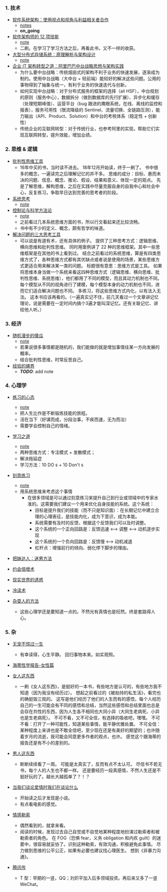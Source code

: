 
### 1. 技术
* [软件系统架构：使用视点和视角与利益相关者合作](https://book.douban.com/subject/24530471/)
   * [notes](../date/软件系统架构-使用视点和视角与利益相关者的合作.md)
   * __on_going__
* [软件架构师的 12 项技能]()
   * [note](../date/2019-03-09_软件架构师的%2012%20项技能.md)
   * 二刷。在学习了学习方法之后，再看此书，又不一样的收获。
* [大型分布式存储系统：原理解析与架构设计](https://book.douban.com/subject/25723658/)
   * [note](../date/2019-01-09_大型分布式存储系统.md)
* [企业 IT 架构转型之道：阿里巴巴中台战略思想与架构实践](https://book.douban.com/subject/27039508/)
   * 为什么要中台战略：传统烟囱式的架构不利于业务的快速发展，逐渐成为制约。使用中台战略（大中台 + 轻前端）能较好的解决这些问题。公用的事物得到了抽象与统一，有利于业务的快速迭代与创新。
   * 如何实现中台战略：对于分布式服务的框架的选择（ali HSF），中台规划的原则（服务中心），数据拆分（做到数据库的先行扩展）、异步化和缓存（处理短期峰值）、运营平台（bug 跟进的鹰眼系统，在线、离线的监控和报表），服务可用性（限流降级的 Sentinel、流量切换、全链路压测），能力输出（API、Product、Solution）和中台的考核体系（稳定性 + 创新性）
   * 传统企业的互联网转型：对于传统行业，也参考阿里的实现，帮助它们实现互联网转型，提升效能，增加业绩。

### 2. 思维 & 逻辑
* [批判性思维工具](https://book.douban.com/subject/24697776/)
   * 16年中买的书，当时读不进去。
     18年12月开始读，终于一刷了。
     书中很多的概念，一遍读完之后理解记忆的并不多。
     思维的成分：目标、悬而未决的问题、信息、概念、推论、假设、结果和意义、体现一定的观点。
     先是了解思维，解构思维，之后在实践中尽量克服自身的自我中心和社会中心，反复练习，争取早日达到完善的思考者的阶段。
* [系统思考](https://book.douban.com/subject/1156866/)
   * [note](../date/2019-01-16_系统思考.md)   
* [控制论与科学方法论](https://book.douban.com/subject/1322336/)
   * [note](../date/2019-01-18_控制论和科学方法论.md)
   * 之前看过几本系统思维方面的书，所以行文看起来还比较流畅。 
   * 书中有不少的定义、概念，颇有哲学的味道。
* [解决问题的三大思考工具](https://book.douban.com/subject/30365747/)
   * 可以说是有道有术，还有具体的例子。
    提供了三种思考方式：逻辑思维、横向思维和批判性思维。
    同时用案例讲了 22 种的思维框架。其中一些思维框架是在其他的书上看到过。 
    结合之前看过的系统思维，算是有四类思维方式了，各种思维方式都有其优缺点或者说是使用的场景，某些思维方式更适合用来解决某一类的问题。 
    标题很有意思：思维方式是工具。 如果将思维本身当做一个系统来看这四种思维方式（逻辑思维、横向思维、批判性思维、系统思维），他们都用了不同的模型，而且其动力机制也不同。
    每个模型从不同的视角进行了建模，每个模型本身的动力机制也不同，进而它们适合解决问题也不同。 
    多练习，将这些思维方式内化，以有法入无法。 
    这本书应该再看的。（一遍真实记不住，前几天看过一个文章讲记忆理论，说是需要在一定时间内搞个3遍才能叫深记忆。还有关联记忆、讲给他人听。）
     
### 3. 经济
* [随机漫步的傻瓜](https://book.douban.com/subject/10773362/)
   * [note](../date/2019-01-06_随机漫步的傻瓜.md)
   * 若果说很多事情都是随机的，我们能做的就是增加事情往某一方向发展的概率。
   * 结合批判性思维，时常反思自己。
* [经验的疆界](https://book.douban.com/subject/27146611/)   
   * _**TODO**_: add note

### 4. 心理学
* [练习的心态](https://book.douban.com/subject/26911425/)
   * [note](../date/2019-03-03_练习的心态.md)
   * 把人生比作是不断锻炼技能的旅程。
   * 活在当下（好谋而成，分段治事，不疾而速，无为而治）
   * 需要学会控制自己的情绪。
* [学习之道](https://book.douban.com/subject/26895988/)
   * [note](../date/2019-02-24_学习之道.md)
   * 两种思维方式：专注模式 + 发散模式；
   * 解决拖延症
   * 学习方法：10 DO s + 10 Don't s
* [刻意练习](https://book.douban.com/subject/26895993/)
   * [note](../date/2019-02-22_刻意练习.md)
   * 用系统思维来考虑这个事情
      * 在很多领域是可以通过刻意练习来提升自己到行业或领域中的专家水准的。这需要我们建议一个用来优化自身技能的系统。这个系统：
         * 目标是提升我们的技能（而不只是知识面）：在长期记忆中建立合理的心理表征，是技能内化，成为下意识，成为本能。
         * 系统需要有及时的反馈，根据这个反馈我们可以及时调整。
         * 这个系统的一个正向回路是：反馈迅速 <--> 调整 <-—> 动机逐步实现
         * 这个系统的一个负向回路是：反馈慢 <--> 动机减退
         * 杠杆点：增强前行的倾向、弱化停下脚步的理由。

* [把妹达人：迷男方法](https://book.douban.com/subject/2344105/)
* [约会倍增术](https://book.douban.com/subject/6811406/)
* [现实世界的诱惑](https://book.douban.com/subject/6963869/)
* [冷读术](https://book.douban.com/subject/5905894/)
* [杂耍人的方法](xxxx)
   * 这些心理学还是要知道一点的。不然光有真情也是枉然。终是套路得人心。
   
### 5. 杂
* [无宠不惊过一生](https://book.douban.com/subject/26778180/)
   * 有幸读得，心生平静。 回归事物本来。如实观照。
* [海蒂性学报告-女性篇](https://book.douban.com/subject/1033273/)
* [女人这东西](https://book.douban.com/subject/4262114/)
   * 一刷《女人这东西》，是挺好的一本书，有些地方是认可的，有些地方我不知道（因为我没有经历过）。
     想起之前看过的《被劫持的私生活》，看完也的确挺毁三观的。
     这写是他们经历了他们的人生而有的感悟，每个人经历自己的一生可能会有不同的感悟和总结，当然这些感悟和总结里面也总是会存在共性的东西，因为人生各不相同也大同小异（大同生老病死、小异也是生老病死）。
     不可不看，又不可全信，有选择的吸收吧，嘿嘿。
     不可不看：打开了一种可能性，知道某些事情，能平静优雅处置。
     不可全信：某种程度上来讲也是不敢全信吧，至少现在还是有美好的期望的；也许随着岁月的流逝，我可能会同意更多作者的观点，也许。
     感觉这个跟海蒂的报告还是有不小的差别的。
* [男人这东西](https://book.douban.com/subject/1035517/)
   * 断断续续看了一周。
     可能是太真实了，反而有点不太认可。
     尽信书不若无书，每个人的人生也不都一样。
     还是要经历一段真感情，不然人生还是不挺好玩的了。越长大越孤单了？！？
* [当我们谈论爱情时我们在谈论什么](https://book.douban.com/subject/4010969/)
   * 开始读之后才发现是小说。
   * 有点看电影的感觉。
* [情感勒索](https://book.douban.com/subject/5372542/)
   * 偶然看到的，就拿来看。 
   * 阅读的时候，发现过去自己自觉或不自觉地某种程度地扮演过勒索者和被勒索者的角色。
   在 FOG（恐惧 fear，义务 obligation 和内疚 guilt）的迷雾中，很容易就妥协了。识别这种勒索，有效沟通，积极避免此事情。
   尽力做到思维的公平公正，如果有必要也建议找心理医生。
   想到《非暴力沟通》。
   
* [腾讯传](https://book.douban.com/subject/26929955/)
   * T 型：早期的一竖，QQ；刘炽平加入后多领域投资。再后来又多了一竖 WeChat。
   
   